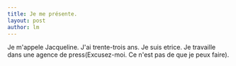 ```yaml
---
title: Je me présente. 
layout: post
author: lm
---
```

<p>Je m'appele Jacqueline. J'ai trente-trois ans. Je suis etrice. Je travaille dans une agence de press(Excusez-moi. Ce n'est pas de que je peux faire).  </p>
